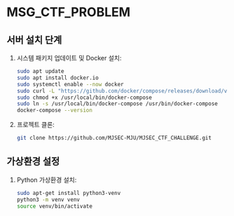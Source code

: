 # MSG_CTF_PROBLEM

## 서버 설치 단계
1. 시스템 패키지 업데이트 및 Docker 설치:
    ```sh
    sudo apt update
    sudo apt install docker.io
    sudo systemctl enable --now docker
    sudo curl -L "https://github.com/docker/compose/releases/download/v2.21.0/docker-compose-$(uname -s)-$(uname -m)" -o /usr/local/bin/docker-compose
    sudo chmod +x /usr/local/bin/docker-compose
    sudo ln -s /usr/local/bin/docker-compose /usr/bin/docker-compose
    docker-compose --version
    ```

2. 프로젝트 클론:
    ```sh
    git clone https://github.com/MJSEC-MJU/MJSEC_CTF_CHALLENGE.git
    ```

## 가상환경 설정
1. Python 가상환경 설치:
    ```sh
    sudo apt-get install python3-venv
    python3 -m venv venv
    source venv/bin/activate
    ```
